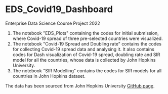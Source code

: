 # EDS_Covid19_Dashboard
Enterprise Data Science Course Project 2022


1. The notebook "EDS_Plots" containing the codes for initial submission, where Covid-19 spread of three pre-selected countries were visualized.
2. The notebook "Covid-19 Spread and Doubling rate" contains the codes for collecting Covid-19 spread data and analysing it. It also contains codes for Dash visualization of Covid-19 spread, doubling rate and SIR model for all the countries, whose data is collected by John Hopkins University.
3. The notebook "SIR Modelling" contains the codes for SIR models for all countries in John Hopkins dataset.

The data has been sourced from John Hopkins University [GitHub page](https://github.com/CSSEGISandData/COVID-19).


